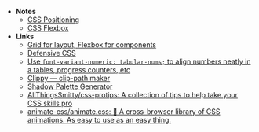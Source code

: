 - **Notes**
	- [CSS Positioning](HTML%20CSS/CSS%20Positioning.md)
	- [CSS Flexbox](HTML%20CSS/CSS%20Flexbox.md)
- **Links**
	- [Grid for layout, Flexbox for components](https://ishadeed.com/article/grid-layout-flexbox-components/)
	- [Defensive CSS](https://ishadeed.com/article/defensive-css/)
	- [Use `font-variant-numeric: tabular-nums;` to align numbers neatly in a tables, progress counters, etc](https://twitter.com/javan/status/1486059026064584711)
	- [Clippy — clip-path maker](https://bennettfeely.com/clippy/)
	- [Shadow Palette Generator](https://www.joshwcomeau.com/shadow-palette/)
	-  [AllThingsSmitty/css-protips: A collection of tips to help take your CSS skills pro](https://github.com/AllThingsSmitty/css-protips)
	- [animate-css/animate.css: 🍿 A cross-browser library of CSS animations. As easy to use as an easy thing.](https://github.com/animate-css/animate.css)
